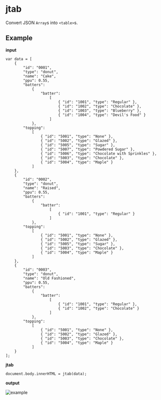 # jtab

Convert JSON `Array`s into `<table>`s.
	
## Example

**input**

    var data = [
    	{
    		"id": "0001",
    		"type": "donut",
    		"name": "Cake",
    		"ppu": 0.55,
    		"batters":
    			{
    				"batter":
    					[
    						{ "id": "1001", "type": "Regular" },
    						{ "id": "1002", "type": "Chocolate" },
    						{ "id": "1003", "type": "Blueberry" },
    						{ "id": "1004", "type": "Devil's Food" }
    					]
    			},
    		"topping":
    			[
    				{ "id": "5001", "type": "None" },
    				{ "id": "5002", "type": "Glazed" },
    				{ "id": "5005", "type": "Sugar" },
    				{ "id": "5007", "type": "Powdered Sugar" },
    				{ "id": "5006", "type": "Chocolate with Sprinkles" },
    				{ "id": "5003", "type": "Chocolate" },
    				{ "id": "5004", "type": "Maple" }
    			]
    	},
    	{
    		"id": "0002",
    		"type": "donut",
    		"name": "Raised",
    		"ppu": 0.55,
    		"batters":
    			{
    				"batter":
    					[
    						{ "id": "1001", "type": "Regular" }
    					]
    			},
    		"topping":
    			[
    				{ "id": "5001", "type": "None" },
    				{ "id": "5002", "type": "Glazed" },
    				{ "id": "5005", "type": "Sugar" },
    				{ "id": "5003", "type": "Chocolate" },
    				{ "id": "5004", "type": "Maple" }
    			]
    	},
    	{
    		"id": "0003",
    		"type": "donut",
    		"name": "Old Fashioned",
    		"ppu": 0.55,
    		"batters":
    			{
    				"batter":
    					[
    						{ "id": "1001", "type": "Regular" },
    						{ "id": "1002", "type": "Chocolate" }
    					]
    			},
    		"topping":
    			[
    				{ "id": "5001", "type": "None" },
    				{ "id": "5002", "type": "Glazed" },
    				{ "id": "5003", "type": "Chocolate" },
    				{ "id": "5004", "type": "Maple" }
    			]
    	}
    ];
    
**jtab**
    
    document.body.innerHTML = jtab(data);
    
**output**

![example](http://s17.postimage.org/slxst3s71/Screen_shot_2012_02_22_at_7_44_46_AM.png)